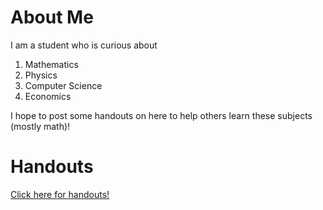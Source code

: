 # About Me
I am a student who is curious about
1. Mathematics
2. Physics
3. Computer Science
4. Economics

I hope to post some handouts on here to help others learn these subjects (mostly math)!

# Handouts
<a href="Handouts">Click here for handouts!</a>
